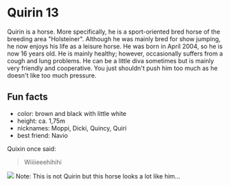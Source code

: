 # Quirin 13

Quirin is a horse. More specifically, he is a sport-oriented bred horse of the breeding area "Holsteiner". Although he was mainly bred for show jumping, he now enjoys his life as a leisure horse. He was born in April 2004, so he is now 16 years old. He is mainly healthy; however, occasionally suffers from a cough and lung problems. He can be a little diva sometimes but is mainly very friendly and cooperative. You just shouldn't push him too much as he doesn't like too much pressure. 

## Fun facts
* color: brown and black with little white
* height: ca. 1,75m
* nicknames: Moppi, Dicki, Quincy, Quiri
* best friend: Navio

Quixin once said:
> Wiiiieeehihihi

<img src="https://silvena.com/uploads/gallery/59-1416-1490480773.jpg"/>
Note: This is not Quirin but this horse looks a lot like him...
